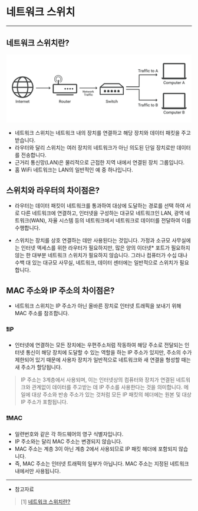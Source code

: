 

# 네트워크 스위치 

---

## 네트워크 스위치란?
![네트워크 스위치.svg](..%2F..%2Fetc%2Fimage%2FNetwork_image%2F%EB%84%A4%ED%8A%B8%EC%9B%8C%ED%81%AC%20%EC%8A%A4%EC%9C%84%EC%B9%98.svg) 


- 네트워크 스위치는 네트워크 내의 장치를 연결하고 해당 장치와 데이터 패킷을 주고 받습니다.
- 라우터와 달리 스위치는 여러 장치의 네트워크가 아닌 의도된 단일 장치로만 데이터를 전송합니다.
- 근거리 통신망(LAN)은 물리적으로 근접한 지역 내에서 연결된 장치 그룹입니다.
- 홈 WiFi 네트워크는 LAN의 일반적인 예 중 하나입니다.


## 스위치와 라우터의 차이점은?
- 라우터는 데이터 패킷이 네트워크를 통과하여 대상에 도달하는 경로를 선택 하여 서로 다른 네트워크에 연결하고,  인터넷을 구성하는 대규모 네트워크인 LAN, 광역 네트워크(WAN), 자율 시스템 등의 네트워크에서 네트워크로 데이터를 전달하여 이를 수행합니다.

- 스위치는 장치를 상호 연결하는 데만 사용된다는 것입니다. 가정과 소규모 사무실에는 인터넷 액세스를 위한 라우터가 필요하지만, 많은 양의 이더넷* 포트가 필요하지 않는 한 대부분 네트워크 스위치가 필요하지 않습니다. 그러나 컴퓨터가 수십 대나 수백 대 있는 대규모 사무실, 네트워크, 데이터 센터에는 일반적으로 스위치가 필요합니다.


## MAC 주소와 IP 주소의 차이점은?
- 네트워크 스위치는 IP 주소가 아닌 올바른 장치로 인터넷 트래픽을 보내기 위해 MAC 주소를 참조합니다.

### ❗IP
- 인터넷에 연결하는 모든 장치에는 우편주소처럼 작동하여 해당 주소로 전달되는 인터넷 통신이 해당 장치에 도달할 수 있는 역할을 하는 IP 주소가 있지만, 주소의 수가 제한되어 있기 때문에 사용자 장치가 일반적으로 네트워크와 새 연결을 형성할 때는 새 주소가 할당됩니다.
> IP 주소는 3계층에서 사용되며, 이는 인터넷상의 컴퓨터와 장치가 연결된 네트워크와 관계없이 데이터를 주고받는 데 IP 주소를 사용한다는 것을 의미합니다. 메일에 대상 주소와 반송 주소가 있는 것처럼 모든 IP 패킷의 헤더에는 원본 및 대상 IP 주소가 포함됩니다.

### ❗MAC
- 일련번호와 같은 각 하드웨어의 영구 식별자입니다. 
- IP 주소와는 달리 MAC 주소는 변경되지 않습니다. 
- MAC 주소는 계층 3이 아닌 계층 2에서 사용되므로 IP 패킷 헤더에 포함되지 않습니다.
- 즉, MAC 주소는 인터넷 트래픽의 일부가 아닙니다. MAC 주소는 지정된 네트워크 내에서만 사용됩니다.

---
* 참고자료
> [1] [네트워크 스위치란?](https://www.cloudflare.com/ko-kr/learning/network-layer/what-is-a-network-switch/)

